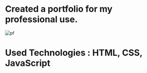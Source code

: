 # Created  a portfolio for my professional use.
![pf](https://github.com/user-attachments/assets/ea6058e9-2f65-4158-8eca-19972be10cb4)


# Used Technologies : HTML, CSS, JavaScript
